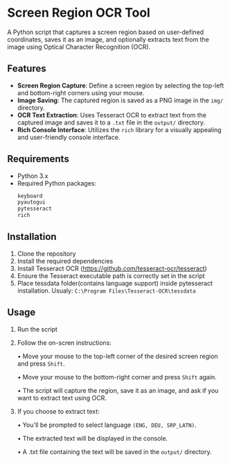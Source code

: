 # Screen Region OCR Tool

A Python script that captures a screen region based on user-defined coordinates, saves it as an image, and optionally extracts text from the image using Optical Character Recognition (OCR).

## Features

- **Screen Region Capture**: Define a screen region by selecting the top-left and bottom-right corners using your mouse.
- **Image Saving**: The captured region is saved as a PNG image in the `img/` directory.
- **OCR Text Extraction**: Uses Tesseract OCR to extract text from the captured image and saves it to a `.txt` file in the `output/` directory.
- **Rich Console Interface**: Utilizes the `rich` library for a visually appealing and user-friendly console interface.

## Requirements

- Python 3.x
- Required Python packages:
  ```bash
  keyboard
  pyautogui
  pytesseract
  rich

## Installation

1) Clone the repository
2) Install the required dependencies
3) Install Tesseract OCR (https://github.com/tesseract-ocr/tesseract)
4) Ensure the Tesseract executable path is correctly set in the script
5) Place tessdata folder(contains language support) inside pytesseract installation. Usualy: `C:\Program Files\Tesseract-OCR\tessdata`

## Usage
1) Run the script
2) Follow the on-scren instructions:

      • Move your mouse to the top-left corner of the desired screen region and press `Shift`.

      • Move your mouse to the bottom-right corner and press `Shift` again.

      • The script will capture the region, save it as an image, and ask if you want to extract text using OCR.

3) If you choose to extract text:

      • You'll be prompted to select language `(ENG, DEU, SRP_LATN)`.

      • The extracted text will be displayed in the console.
  
      • A .txt file containing the text will be saved in the `output/` directory.
